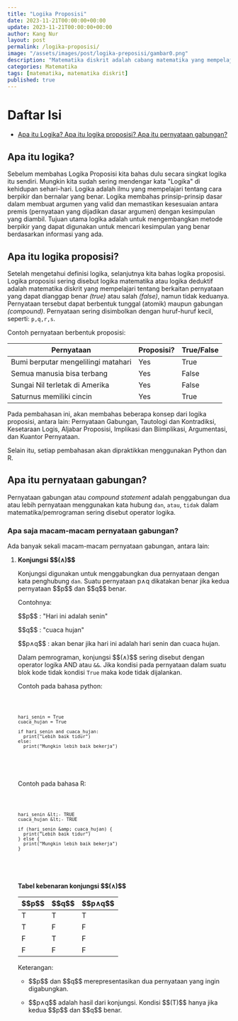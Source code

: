```yaml
---
title: "Logika Proposisi"
date: 2023-11-21T00:00:00+00:00
update: 2023-11-21T00:00:00+00:00
author: Kang Nur
layout: post
permalink: /logika-proposisi/
image: "/assets/images/post/logika-preposisi/gambar0.png"
description: "Matematika diskrit adalah cabang matematika yang mempelajari objek-objek yang terpisah secara individual."
categories: Matematika
tags: [matematika, matematika diskrit]
published: true
---
```


<div class="w-100">
  <div class="table-of-contents">
    <h1 class="table-of-contents-title" onclick="toggleContent('daftar-isi')" style="cursor:pointer;">
      <i class="fas fa-list-ul table-of-contents-icon"></i>
      <i id="arrow-daftar-isi" class="arrow arrow-right fas fa-chevron-right" style="float: right;"></i>
      Daftar Isi
    </h1>
    <ul class="content table-of-contents-list" id="daftar-isi">
      <li class="table-of-contents-item">
        <a class="table-of-contents-link" href="logika-proposisi/#what-is-logic">
          <i class="fas fa-angle-right table-of-contents-icon"></i> Apa itu Logika?
        </a>
        <a class="table-of-contents-link" href="logika-proposisi/#what-is-propositional-logic">
          <i class="fas fa-angle-right table-of-contents-icon"></i> Apa itu logika proposisi?
        </a>
        <a class="table-of-contents-link" href="logika-proposisi/#what-is-a-compound-statement">
          <i class="fas fa-angle-right table-of-contents-icon"></i> Apa itu pernyataan gabungan?
        </a>
      </li>
    </ul>
  </div>
</div>

<h2 id="what-is-logic">Apa itu logika?</h2>
<p>Sebelum membahas Logika Proposisi kita bahas dulu secara singkat logika itu sendiri. Mungkin kita sudah sering
 mendengar kata "Logika" di kehidupan sehari-hari. Logika adalah ilmu yang mempelajari tentang cara berpikir dan
 bernalar yang benar. Logika membahas prinsip-prinsip dasar dalam membuat argumen yang valid dan memastikan kesesuaian
 antara premis (pernyataan yang dijadikan dasar argumen) dengan kesimpulan yang diambil. Tujuan utama logika adalah
 untuk mengembangkan metode berpikir yang dapat digunakan untuk mencari kesimpulan yang benar berdasarkan informasi yang
 ada.</p>

<h2 id="what-is-propositional-logic">Apa itu logika proposisi?</h2>
<p>Setelah mengetahui definisi logika, selanjutnya kita bahas logika proposisi. Logika proposisi sering disebut logika
 matematika atau logika deduktif adalah matematika diskrit yang mempelajari tentang berkaitan pernyataan yang dapat
 dianggap benar <em>(true)</em> atau salah <em>(false)</em>, namun tidak keduanya. Pernyataan tersebut dapat berbentuk
 tunggal (atomik) maupun gabungan <em>(compound)</em>. Pernyataan sering disimbolkan dengan huruf-huruf kecil, seperti:
 <code>p,q,r,s</code>.</p>

<p>Contoh pernyataan berbentuk proposisi:</p>
<table>
 <thead>
  <tr>
   <th>Pernyataan</th>
   <th>Proposisi?</th>
   <th>True/False</th>
  </tr>
 </thead>
 <tbody>
  <tr>
   <td>Bumi berputar mengelilingi matahari</td>
   <td>Yes</td>
   <td>True</td>
  </tr>
  <tr>
   <td>Semua manusia bisa terbang</td>
   <td>Yes</td>
   <td>False</td>
  </tr>
  <tr>
   <td>Sungai Nil terletak di Amerika</td>
   <td>Yes</td>
   <td>False</td>
  </tr>
  <tr>
   <td>Saturnus memiliki cincin</td>
   <td>Yes</td>
   <td>True</td>
  </tr>
 </tbody>
</table>
<p>Pada pembahasan ini, akan membahas beberapa konsep dari logika proposisi, antara lain: Pernyataan Gabungan, Tautologi
 dan Kontradiksi, Kesetaraan Logis, Aljabar Proposisi, Implikasi dan Biimplikasi, Argumentasi, dan Kuantor Pernyataan.
</p>
<p>Selain itu, setiap pembahasan akan dipraktikkan menggunakan Python dan R.</p>
<h2 id="what-is-a-compound-statement">Apa itu pernyataan gabungan?</h2>
<p>Pernyataan gabungan atau <em>compound statement</em> adalah penggabungan dua atau lebih pernyataan menggunakan kata
 hubung <code>dan</code>, <code>atau</code>, <code>tidak</code> dalam matematika/pemrograman sering disebut operator
 logika.</p>
<h3>Apa saja macam-macam pernyataan gabungan?</h3>
<p>Ada banyak sekali macam-macam pernyataan gabungan, antara lain:</p>

<ol>
 <li>
  <p><strong>Konjungsi $$(∧)$$</strong></p>
  <p>Konjungsi digunakan untuk menggabungkan dua pernyataan dengan kata penghubung <code>dan</code>. Suatu pernyataan
   p∧q dikatakan benar jika kedua pernyataan $$p$$ dan $$q$$ benar.</p>
  <p>Contohnya:</p>
  <p>$$p$$ : "Hari ini adalah senin"</p>
  <p>$$q$$ : "cuaca hujan"</p>
  <p>$$p∧q$$ : akan benar jika hari ini adalah hari senin dan cuaca hujan.</p>
  <p>Dalam pemrograman, konjungsi $$(∧)$$ sering disebut dengan operator logika AND atau <code>&amp;&amp;</code>. Jika
   kondisi pada pernyataan dalam suatu blok kode tidak kondisi <code>True</code> maka kode tidak dijalankan.</p>
  <p>Contoh pada bahasa python:</p>
  
 <div class="code-container">
  <pre>
  <code class="python">

    hari_senin = True
    cuaca_hujan = True

    if hari_senin and cuaca_hujan:
      print("Lebih baik tidur")
    else:
      print("Mungkin lebih baik bekerja")

  </code>
  </pre>
</div>

  <p>Contoh pada bahasa R:</p>
  <div class="code-container">
  <pre>
  <code class="r">

    hari_senin &lt;- TRUE
    cuaca_hujan &lt;- TRUE

    if (hari_senin &amp; cuaca_hujan) {
      print("Lebih baik tidur")
    } else {
      print("Mungkin lebih baik bekerja")
    }

  </code>
  </pre>
</div>
  <p><strong>Tabel kebenaran konjungsi $$(∧)$$</strong></p>
  <table>
   <thead>
    <tr>
     <th>$$p$$</th>
     <th>$$q$$</th>
     <th>$$p∧q$$</th>
    </tr>
   </thead>
   <tbody>
    <tr>
     <td>T</td>
     <td>T</td>
     <td>T</td>
    </tr>
    <tr>
     <td>T</td>
     <td>F</td>
     <td>F</td>
    </tr>
    <tr>
     <td>F</td>
     <td>T</td>
     <td>F</td>
    </tr>
    <tr>
     <td>F</td>
     <td>F</td>
     <td>F</td>
    </tr>
   </tbody>
  </table>
  <p>Keterangan:</p>
  <ul>
   <li>
    <p>$$p$$ dan $$q$$ merepresentasikan dua pernyataan yang ingin digabungkan.</p>
   </li>
   <li>
    <p>$$p∧q$$ adalah hasil dari konjungsi. Kondisi $$(T)$$ hanya jika kedua $$p$$ dan $$q$$ benar.</p>
   </li>
  </ul>
 </li>